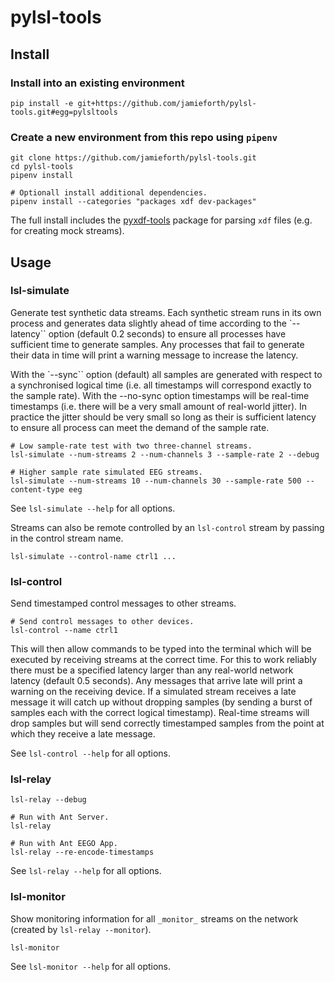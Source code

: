 # pylsl-tools

## Install
### Install into an existing environment

```
pip install -e git+https://github.com/jamieforth/pylsl-tools.git#egg=pylsltools
```

### Create a new environment from this repo using `pipenv`

```
git clone https://github.com/jamieforth/pylsl-tools.git
cd pylsl-tools
pipenv install
```

```
# Optionall install additional dependencies.
pipenv install --categories "packages xdf dev-packages"
```

The full install includes the [pyxdf-tools](https://github.com/jamieforth/pyxdf-tools/tree/main)
package for parsing `xdf` files (e.g. for creating mock streams).

## Usage
### lsl-simulate

Generate test synthetic data streams. Each synthetic stream runs in
its own process and generates data slightly ahead of time according to
the `--latency`` option (default 0.2 seconds) to ensure all processes
have sufficient time to generate samples. Any processes that fail to
generate their data in time will print a warning message to increase
the latency.

With the `--sync`` option (default) all samples are generated with
respect to a synchronised logical time (i.e. all timestamps will
correspond exactly to the sample rate). With the --no-sync option
timestamps will be real-time timestamps (i.e. there will be a very
small amount of real-world jitter). In practice the jitter should be
very small so long as their is sufficient latency to ensure all
process can meet the demand of the sample rate.

```
# Low sample-rate test with two three-channel streams.
lsl-simulate --num-streams 2 --num-channels 3 --sample-rate 2 --debug
```

```
# Higher sample rate simulated EEG streams.
lsl-simulate --num-streams 10 --num-channels 30 --sample-rate 500 --content-type eeg
```

See `lsl-simulate --help` for all options.

Streams can also be remote controlled by an `lsl-control` stream by
passing in the control stream name.

```
lsl-simulate --control-name ctrl1 ...
```


### lsl-control

Send timestamped control messages to other streams.

```
# Send control messages to other devices.
lsl-control --name ctrl1
```

This will then allow commands to be typed into the terminal which will
be executed by receiving streams at the correct time. For this to work
reliably there must be a specified latency larger than any real-world
network latency (default 0.5 seconds). Any messages that arrive late
will print a warning on the receiving device. If a simulated stream
receives a late message it will catch up without dropping samples (by
sending a burst of samples each with the correct logical timestamp).
Real-time streams will drop samples but will send correctly
timestamped samples from the point at which they receive a late
message.

See `lsl-control --help` for all options.

### lsl-relay

```
lsl-relay --debug
```

```
# Run with Ant Server.
lsl-relay
```

```
# Run with Ant EEGO App.
lsl-relay --re-encode-timestamps
```

See `lsl-relay --help` for all options.


### lsl-monitor

Show monitoring information for all `_monitor_` streams on the network
(created by `lsl-relay --monitor`).

```
lsl-monitor
```

See `lsl-monitor --help` for all options.
